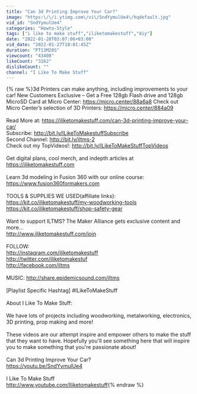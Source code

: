 ```yaml
---
title: "Can 3d Printing Improve Your Car?"
image: "https:\/\/i.ytimg.com\/vi\/SndYymulUe4\/hqdefault.jpg"
vid_id: "SndYymulUe4"
categories: "Howto-Style"
tags: ["i like to make stuff","iliketomakestuff","diy"]
date: "2022-01-28T03:07:06+03:00"
vid_date: "2022-01-27T18:01:45Z"
duration: "PT13M20S"
viewcount: "43408"
likeCount: "3162"
dislikeCount: ""
channel: "I Like To Make Stuff"
---
```

{% raw %}3d Printers can make anything, including improvements to your car! New Customers Exclusive – Get a Free 128gb Flash drive and 128gb MicroSD Card at Micro Center: <a rel="nofollow" target="blank" href="https://micro.center/88a6a8">https://micro.center/88a6a8</a> Check out Micro Center’s selection of 3D Printers: <a rel="nofollow" target="blank" href="https://micro.center/884a09">https://micro.center/884a09</a><br /><br />Read More at: <a rel="nofollow" target="blank" href="https://iliketomakestuff.com/can-3d-printing-improve-your-car/">https://iliketomakestuff.com/can-3d-printing-improve-your-car/</a><br />Subscribe: <a rel="nofollow" target="blank" href="http://bit.ly/ILikeToMakestuffSubscribe">http://bit.ly/ILikeToMakestuffSubscribe</a><br />Second Channel: <a rel="nofollow" target="blank" href="http://bit.ly/iltms-2">http://bit.ly/iltms-2</a><br />Check out my TopVideos!: <a rel="nofollow" target="blank" href="http://bit.ly/ILikeToMakeStuffTopVideos">http://bit.ly/ILikeToMakeStuffTopVideos</a><br /><br />Get digital plans, cool merch, and indepth articles at <br /><a rel="nofollow" target="blank" href="https://iliketomakestuff.com">https://iliketomakestuff.com</a><br /><br />Learn 3d modeling in Fusion 360 with our online course:<br /><a rel="nofollow" target="blank" href="https://www.fusion360formakers.com">https://www.fusion360formakers.com</a><br /><br />TOOLS &amp; SUPPLIES WE USED(affiliate links):<br /><a rel="nofollow" target="blank" href="https://kit.co/iliketomakestuff/my-woodworking-tools">https://kit.co/iliketomakestuff/my-woodworking-tools</a><br /><a rel="nofollow" target="blank" href="https://kit.co/iliketomakestuff/shop-safety-gear">https://kit.co/iliketomakestuff/shop-safety-gear</a><br /><br />Want to support ILTMS? The Maker Alliance gets exclusive content and more... <br /><a rel="nofollow" target="blank" href="http://www.iliketomakestuff.com/join">http://www.iliketomakestuff.com/join</a><br /><br />FOLLOW:<br /><a rel="nofollow" target="blank" href="http://instagram.com/iliketomakestuff">http://instagram.com/iliketomakestuff</a><br /><a rel="nofollow" target="blank" href="http://twitter.com/iliketomakestuf">http://twitter.com/iliketomakestuf</a><br /><a rel="nofollow" target="blank" href="http://facebook.com/iltms">http://facebook.com/iltms</a><br /><br />MUSIC: <a rel="nofollow" target="blank" href="http://share.epidemicsound.com/iltms">http://share.epidemicsound.com/iltms</a><br /><br />[Playlist Specific Hashtag] #ILikeToMakeStuff<br /><br />About I Like To Make Stuff: <br /><br />We have lots of projects including woodworking, metalworking, electronics, 3D printing, prop making and more!<br /><br />These videos are our attempt inspire and empower others to make the stuff that they want to have. Hopefully you'll see something here that will inspire you to make something that you're passionate about!<br /><br />Can 3d Printing Improve Your Car?<br /><a rel="nofollow" target="blank" href="https://youtu.be/SndYymulUe4">https://youtu.be/SndYymulUe4</a><br /><br />I Like To Make Stuff<br /><a rel="nofollow" target="blank" href="http://www.youtube.com/Iliketomakestuff">http://www.youtube.com/Iliketomakestuff</a>{% endraw %}
